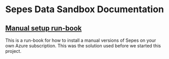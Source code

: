 # Sepes Data Sandbox Documentation

## [Manual setup run-book](./manual-runbook/index.md)
This is a run-book for how to install a manual versions of Sepes on your own Azure subscription. This was the solution used before we started this project.